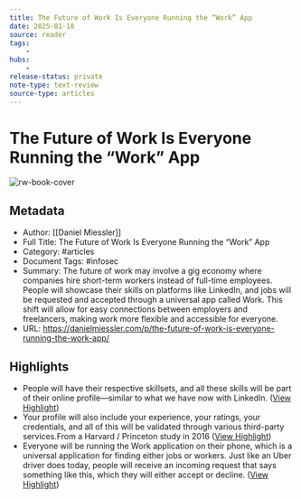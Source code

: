 ```yaml
---
title: The Future of Work Is Everyone Running the “Work” App
date: 2025-01-10
source: reader
tags:
    -
hubs:
    -
release-status: private
note-type: text-review
source-type: articles
---
```

# The Future of Work Is Everyone Running the “Work” App

![rw-book-cover](https://beehiiv-images-production.s3.amazonaws.com/uploads/asset/file/083a0993-3a51-46d5-a1ba-8cd8217167a3/woman-with-mobile-phone-looking-through-window-in-coffee-shop_23-2147837514.jpg?t=1685088814)

## Metadata
- Author: [[Daniel Miessler]]
- Full Title: The Future of Work Is Everyone Running the “Work” App
- Category: #articles
- Document Tags: #infosec 
- Summary: The future of work may involve a gig economy where companies hire short-term workers instead of full-time employees. People will showcase their skills on platforms like LinkedIn, and jobs will be requested and accepted through a universal app called Work. This shift will allow for easy connections between employers and freelancers, making work more flexible and accessible for everyone.
- URL: https://danielmiessler.com/p/the-future-of-work-is-everyone-running-the-work-app/

## Highlights
- People will have their respective skillsets, and all these skills will be part of their online profile—similar to what we have now with LinkedIn. ([View Highlight](https://read.readwise.io/read/01j7rfbjwf66g2pyyegyv712j1))
- Your profile will also include your experience, your ratings, your credentials, and all of this will be validated through various third-party services.From a Harvard / Princeton study in 2016 ([View Highlight](https://read.readwise.io/read/01j7rfcqcw6y7mrx2dkqsrqxv9))
- Everyone will be running the Work application on their phone, which is a universal application for finding either jobs or workers. Just like an Uber driver does today, people will receive an incoming request that says something like this, which they will either accept or decline. ([View Highlight](https://read.readwise.io/read/01j7rfekk1s5k83683kyb302js))


